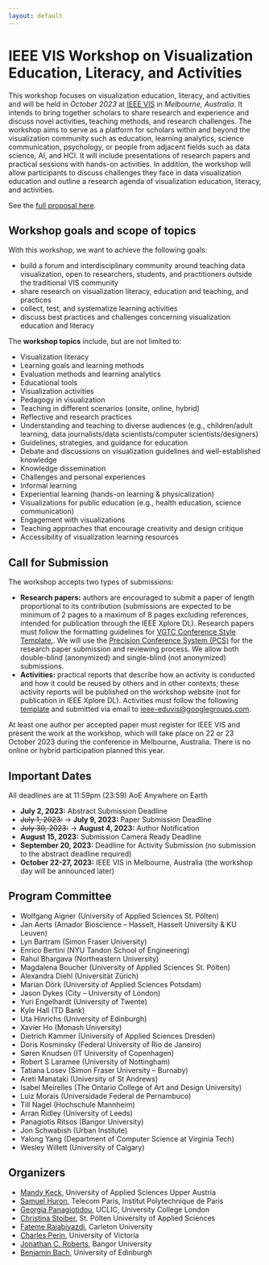 ```yaml
---
layout: default
---
```


# IEEE VIS Workshop on Visualization Education, Literacy, and Activities

This workshop focuses on visualization education, literacy, and activities and will be held in _October 2023_ at [IEEE VIS](https://ieeevis.org/) in _Melbourne, Australia_. It intends to bring together scholars to share research and experience and discuss novel activities, teaching methods, and research challenges. The workshop aims to serve as a platform for scholars within and beyond the visualization community such as education, learning analytics, science communication, psychology, or people from adjacent fields such as data science, AI, and HCI. It will include presentations of research papers and practical sessions with hands-on activities. In addition, the workshop will allow participants to discuss challenges they face in data visualization education and outline a research agenda of visualization education, literacy, and activities. 

See the [full proposal here](https://arxiv.org/abs/2303.10708).

## Workshop goals and scope of topics

With this workshop, we want to achieve the following goals: 
* build a forum and interdisciplinary community around teaching data visualization, open to researchers, students, and practitioners outside the traditional VIS community
* share research on visualization literacy, education and teaching, and practices
* collect, test, and systematize learning activities
* discuss best practices and challenges concerning visualization education and literacy

The **workshop topics** include, but are not limited to:
* Visualization literacy
* Learning goals and learning methods
* Evaluation methods and learning analytics
* Educational tools
* Visualization activities
* Pedagogy in visualization
* Teaching in different scenarios (onsite, online, hybrid)
* Reflective and research practices
* Understanding and teaching to diverse audiences (e.g., children/adult learning, data journalists/data scientists/computer scientists/designers) 
* Guidelines, strategies, and guidance for education
* Debate and discussions on visualization guidelines and well-established knowledge
* Knowledge dissemination
* Challenges and personal experiences
* Informal learning
* Experiential learning (hands-on learning & physicalization)
* Visualizations for public education (e.g., health education, science communication)
* Engagement with visualizations
* Teaching approaches that encourage creativity and design critique
* Accessibility of visualization learning resources

## Call for Submission

The workshop accepts two types of submissions: 
* **Research papers:** authors are encouraged to submit a paper of length proportional to its contribution (submissions are expected to be minimum of 2 pages to a maximum of 8 pages excluding references, intended for publication through the IEEE Xplore DL).
Research papers must follow the formatting guidelines for [VGTC Conference Style Template.](https://tc.computer.org/vgtc/publications/conference/).
We will use the  [Precision Conference System (PCS)](https://new.precisionconference.com/) for the research paper submission and reviewing process. We allow both double-blind (anonymized) and single-blind (not anonymized) submissions.
* **Activities:** practical reports that describe how an activity is conducted and how it could be reused by others and in other contexts; these activity reports will be published on the workshop website (not for publication in IEEE Xplore DL).
Activities must follow the following [template](https://docs.google.com/document/d/1QM_YtQduTlBjA459URkbUFg9NU9V6W2aJLVT3RoEk5Y/edit?usp=sharing) and submitted via email to ieee-eduvis@googlegroups.com.

At least one author per accepted paper must register for IEEE VIS and present the work at the workshop, which will take place on 22 or 23 October 2023 during the conference in Melbourne, Australia. There is no online or hybrid participation planned this year. 

## Important Dates

All deadlines are at 11:59pm (23:59) AoE Anywhere on Earth
* **July 2, 2023:** Abstract Submission Deadline
* ~~July 1, 2023:~~ -> **July 9, 2023:** Paper Submission Deadline
* ~~July 30, 2023:~~ -> **August 4, 2023:** Author Notification
* **August 15, 2023:** Submission Camera Ready Deadline
* **September 20, 2023:** Deadline for Activity Submission (no submission to the abstract deadline required)
* **October 22-27, 2023:** IEEE VIS in Melbourne, Australia (the workshop day will be announced later)

## Program Committee

*   Wolfgang Aigner (University of Applied Sciences St. Pölten)
*   Jan Aerts (Amador Bioscience – Hasselt, Hasselt University & KU Leuven)
*   Lyn Bartram (Simon Fraser University)
*   Enrico Bertini (NYU Tandon School of Engineering)
*   Rahul Bhargava (Northeastern University)
*   Magdalena Boucher (University of Applied Sciences St. Pölten)
*   Alexandra Diehl (Universität Zürich)
*   Marian Dörk (University of Applied Sciences Potsdam)
*   Jason Dykes (City – University of London)
*   Yuri Engelhardt (University of Twente)
*   Kyle Hall (TD Bank)
*   Uta Hinrichs (University of Edinburgh)
*   Xavier Ho (Monash University)
*   Dietrich Kammer (University of Applied Sciences Dresden)
*   Doris Kosminsky (Federal University of Rio de Janeiro)
*   Søren Knudsen (IT University of Copenhagen)
*   Robert S Laramee (University of Nottingham)
*   Tatiana Losev (Simon Fraser University – Burnaby)
*   Areti Manataki (University of St Andrews)
*   Isabel Meirelles (The Ontario College of Art and Design University)
*   Luiz Morais (Universidade Federal de Pernambuco)
*   Till Nagel (Hochschule Mannheim)
*   Arran Ridley (University of Leeds)
*   Panagiotis Ritsos (Bangor University)
*   Jon Schwabish (Urban Institute)
*   Yalong Yang (Department of Computer Science at Virginia Tech)
*   Wesley Willett (University of Calgary)

## Organizers

* [Mandy Keck](https://pure.fh-ooe.at/en/persons/mandy-keck), University of Applied Sciences Upper Austria
* [Samuel Huron](https://www.telecom-paris.fr/samuel-huron), Telecom Paris, Institut Polytechnique de Paris
* [Georgia Panagiotidou](https://uclic.ucl.ac.uk/people/georgia-panagiotidou), UCLIC, University College London
* [Christina Stoiber](https://icmt.fhstp.ac.at/en/team/christina-stoiber), St. Pölten University of Applied Sciences
* [Fateme Rajabiyazdi](https://fatemerajabiyazdi.github.io/), Carleton University
* [Charles Perin](http://charlesperin.net/), University of Victoria
* [Jonathan C. Roberts](https://www.bangor.ac.uk/computer-science-and-electronic-engineering/staff/jonathan-roberts/en), Bangor University
* [Benjamin Bach](http://benjbach.net), University of Edinburgh
